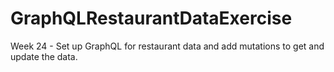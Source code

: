 # GraphQLRestaurantDataExercise
Week 24 - Set up GraphQL for restaurant data and add mutations to get and update the data. 
